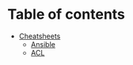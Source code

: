 # Table of contents

* [Cheatsheets](README.md)
  * [Ansible](cheatsheets/ansible.md)
  * [ACL](cheatsheets/acl.md)
